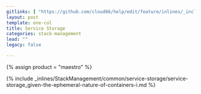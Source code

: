 ```yaml
---
gitlinks: [ "https://github.com/cloud66/help/edit/feature/inlines/_includes/_inlines/StackManagement/common/service-storage/service-storage_given-the-ephemeral-nature-of-containers-i.md" ]
layout: post
template: one-col
title: Service Storage
categories: stack-management
lead: ""
legacy: false

---
```

{% assign product = "maestro" %}

{% include _inlines/StackManagement/common/service-storage/service-storage_given-the-ephemeral-nature-of-containers-i.md %}
